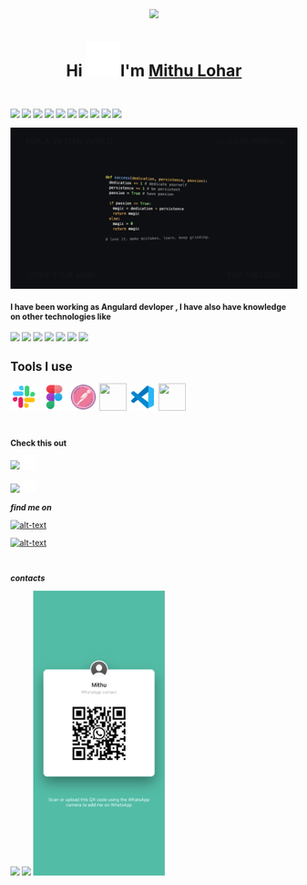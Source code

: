 <p align="center">
  <img src="https://media2.giphy.com/media/z2KbVZxKCHxxIDhnsQ/200w.webp?cid=ecf05e4730zqdxnwlva926d59215rtgsusqumlgcpcd2hoev&rid=200w.webp&ct=g"/>
</p>


  <h1 align="center"> Hi <img src="https://github.com/Kathryn-Jie/Kathryn-Jie/blob/main/wave.gif" width="60px"/>I'm <a href="https://github.com/MithuLohar">Mithu Lohar</a></h1>


<Br>
  

  <p>
  <img src="https://badges.aleen42.com/src/angular_flat_square_dfc.svg"/> <img src="https://badges.aleen42.com/src/node_flat_square_dfc.svg"/>  <img src="https://badges.aleen42.com/src/npm_flat_square_dfc.svg"/>  <img src="https://img.shields.io/badge/-html-f5f5f6?style=flat-square&logo=HTML5"/> <img src="https://img.shields.io/badge/-css-00587a?style=flat-square&logo=CSS3"/> <img src="https://badges.aleen42.com/src/javascript_flat_square_dfc.svg"/> <img src="https://badges.aleen42.com/src/typescript_flat_square_dfc.svg"> <img src="https://img.shields.io/badge/-json-9c27b0?style=flat-square&logo=JSON"/> <img src="https://img.shields.io/badge/-jquery-0f1e2e?style=flat-square&logo=jQuery"/> <img src="https://badges.aleen42.com/src/react_flat_square.svg"/>
 <p align="center"> <img src="https://github.com/MithuLohar/readme-resources/blob/main/images-svg/4108586.png"/></P>
</p>
   


   
   



#### I have been working as Angulard devloper  , I have also have knowledge on other technologies like 



<img src="https://img.shields.io/badge/-python-ffdb4e?style=for-the-badge&logo=python"/> <img src="https://img.shields.io/badge/-django-0c4b33?style=for-the-badge&logo=django"/> <img src="https://img.shields.io/badge/-svelte-ffffff?style=for-the-badge&logo=svelte"/> <img src="https://img.shields.io/badge/-firebase-051e34?style=for-the-badge&logo=firebase"/> <img src="https://img.shields.io/badge/-webpack-2b3a42?style=for-the-badge&logo=webpack"/> <img src="https://img.shields.io/badge/-scss-f8f9fa?style=for-the-badge&logo=sass"/> <img src="https://img.shields.io/badge/-pwa-6600ed?style=for-the-badge&logo=pwa">  
   
  
  

## Tools I use

<img src="https://github.com/MithuLohar/readme-resources/blob/main/images-svg/icons8-slack-new.svg" style="height: 48px;width: 48px;"/> <img src="https://github.com/MithuLohar/readme-resources/blob/main/images-svg/icons8-figma.svg" style="height: 48px;width: 48px;"/> <img src="https://github.com/MithuLohar/readme-resources/blob/main/images-svg/icons8-postman-api.svg" style="height: 48px;width: 48px;"/> <img src="https://upload.wikimedia.org/wikipedia/commons/thumb/a/ae/Github-desktop-logo-symbol.svg/128px-Github-desktop-logo-symbol.svg.png" style="height:48px;width:48px;" /> <img src="https://github.com/MithuLohar/readme-resources/blob/main/images-svg/icons8-visual-studio-code-2019.svg" style="height:48px;width:48px;" /> <img src="https://cdn.worldvectorlogo.com/logos/git-bash.svg" style="height:48px;width:48px;"/>  

 <p>&nbsp;</p>


**Check this out**
  
[<img src="https://img.shields.io/badge/-parallex--effect-orange?style=flat"/>](https://mithulohar.github.io/parallax-deployed/) <img src="https://github.com/MithuLohar/readme-resources/blob/main/images-svg/link(2).svg"/>

 [<img src="https://img.shields.io/badge/-lazy%20load%20component-orange?style=flat"/>](https://city-quiz-f793c.web.app/) <img src="https://github.com/MithuLohar/readme-resources/blob/main/images-svg/link(2).svg"/>



***find me on*** 
  
[![alt-text](https://img.shields.io/badge/-Linkedin-blue?style=social&logo=linkedin)](https://www.linkedin.com/in/mithu-lohar-69a95717a) 
  
[![alt-text](https://img.shields.io/badge/-instagram-green?style=social&logo=instagram)](https://www.instagram.com/mithulohar/)
 <p>&nbsp;</p>
 
 ***contacts*** 
  
<img src="https://img.shields.io/badge/email-mithulohar9%40gmail.com-d04035?style=flat&logo=maildotru"/>

  <img src="https://badges.aleen42.com/src/whatsapp.svg"/>
  <img src="https://github.com/MithuLohar/readme-resources/blob/main/images-svg/File_000.png" style="height:500px;"/>
  
  
  
 
  
  
  







